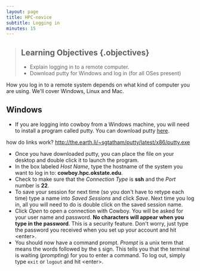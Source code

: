 ```yaml
---
layout: page
title: HPC-novice
subtitle: Logging in
minutes: 15
---
```

> ## Learning Objectives {.objectives}
>
> *   Explain logging in to a remote computer.
> *   Download putty for Windows and log in (for all OSes present)

How you log in to a remote system depends on what
kind of computer you are using.  We'll cover Windows, 
Linux and Mac.

Windows
-------
- If you are logging into cowboy from a Windows machine, you will need to install a program called putty. You can download putty [here][putty].

how do links work?  http://the.earth.li/~sgtatham/putty/latest/x86/putty.exe

- Once you have downloaded putty, you can place the file on your desktop and double click it to launch the program. 
- In the box labeled *Host Name*, type the hostname of the system you want to log in to: **cowboy.hpc.okstate.edu**.
- Check to make sure that the *Connection Type* is **ssh** and the *Port* number is **22**.
- To save your session for next time (so you don't have to retype each time) type a name into *Saved Sessions* and click *Save*. Next time you log in, all you will need to do is double click on the saved session name.
- Click *Open* to open a connection with Cowboy. You will be asked for your user name and password. **No characters will appear when you type in the password**. This is a security feature. Don't worry, just type the password you received when you set up your account and hit \<enter\>.
- You should now have a command prompt. *Prompt* is a unix term that means the words followed by the `$` sign. This tells you that the terminal is waiting (*prompt*ing) for you to enter a command. To log out, simply type `exit` or `logout` and hit \<enter\>.

[putty]: http://the.earth.li/~sgtatham/putty/latest/x86/putty.exe


